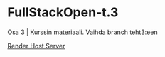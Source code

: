 # FullStackOpen-t.3
Osa 3 | Kurssin materiaali. Vaihda branch teht3:een

[Render Host Server](https://fullstackopen-t-3.onrender.com/)